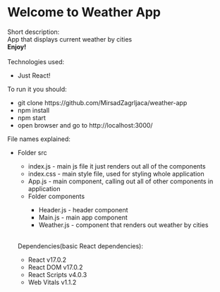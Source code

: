 <h1>Welcome to <b>Weather App</b></h1>
Short description:<br/>
App that displays current weather by cities<br/><b>Enjoy!</b><br/>
<br/>
Technologies used:<ul>
    <li>Just React!</li>
</ul>

To run it you should:<br/>

<ul>
    <li>git clone https://github.com/MirsadZagrljaca/weather-app</li>
    <li>npm install</li>
    <li>npm start</li>
    <li>open browser and go to http://localhost:3000/</li>
</ul>

File names explained:<br/>

<ul>
    <li>Folder src</li>
    <ul>
    <li>index.js - main js file it just renders out all of the components</li>
    <li>index.css - main style file, used for styling whole application</li>
    <li>App.js - main component, calling out all of other components in application</li>
    <li>Folder components<br/></li>
        <ul>
            <li>Header.js - header component</li>
            <li>Main.js - main app component</li>
            <li>Weather.js - component that renders out weather by cities</li>
        </ul>
</ul>
<br/>

Dependencies(basic React dependencies):<br/>

<ul>
    <li>React v17.0.2</li>
    <li>React DOM v17.0.2</li>
    <li>React Scripts v4.0.3</li>
    <li>Web Vitals v1.1.2</li>
</ul>
